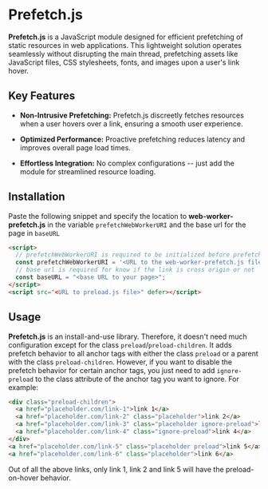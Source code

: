 # Prefetch.js

**Prefetch.js** is a JavaScript module designed for efficient prefetching of static resources in web applications. This lightweight solution operates seamlessly without disrupting the main thread, prefetching assets like JavaScript files, CSS stylesheets, fonts, and images upon a user's link hover.

## Key Features

- **Non-Intrusive Prefetching:** Prefetch.js discreetly fetches resources when a user hovers over a link, ensuring a smooth user experience.

- **Optimized Performance:** Proactive prefetching reduces latency and improves overall page load times.

- **Effortless Integration:** No complex configurations -- just add the module for streamlined resource loading.

## Installation
Paste the following snippet and specify the location to **web-worker-prefetch.js** in the variable `prefetchWebWorkerURI` and the base url for the page in `baseURL`
```html
<script>
  // prefetchWebWorkerURI is required to be initialized before prefetch.js
  const prefetchWebWorkerURI = '<URL to the web-worker-prefetch.js file>';
  // base url is required for know if the link is cross origin or not
  const baseURL = "<base URL to your page>";
</script>
<script src="<URL to preload.js file>" defer></script>
```

## Usage
**Prefetch.js** is an install-and-use library. Therefore, it doesn't need much configuration except for the class `preload`/`preload-children`. It adds prefetch behavior to all anchor tags with either the class `preload` or a parent with the class `preload-children`. However, if you want to disable the prefetch behavior for certain anchor tags, you just need to add `ignore-preload` to the class attribute of the anchor tag you want to ignore. For example:
```html
<div class="preload-children">
  <a href="placeholder.com/link-1">link 1</a>
  <a href="placeholder.com/link-2" class="placeholder">link 2</a>
  <a href="placeholder.com/link-3" class="placeholder ignore-preload">link 3</a>
  <a href="placeholder.com/link-4" class="ignore-preload">link 4</a>
</div>
<a href="placeholder.com/link-5" class="placeholder preload">link 5</a>
<a href="placeholder.com/link-6" class="placeholder">link 6</a>
```
Out of all the above links, only link 1, link 2 and link 5 will have the preload-on-hover behavior.
